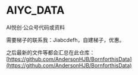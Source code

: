 # AIYC_DATA

AI悦创·公众号代码或资料

需要梯子的联系我：Jiabcdefh，自建梯子，优惠。

之后最新的文件等都会汇总在此仓库：[https://github.com/AndersonHJB/BornforthisData](https://github.com/AndersonHJB/BornforthisData)
